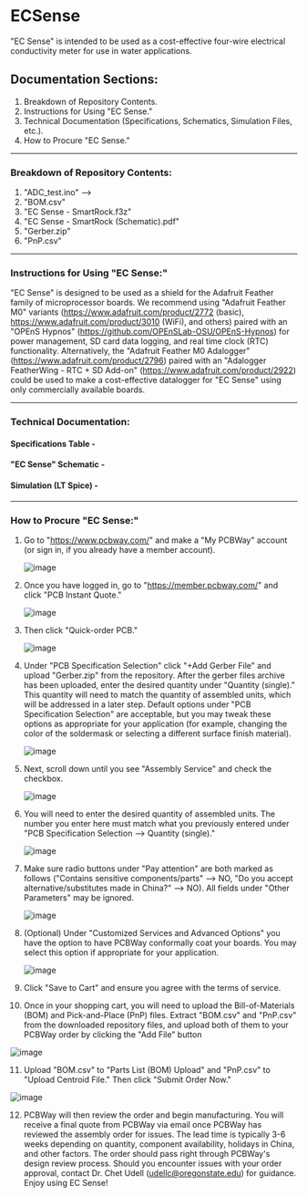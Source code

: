 # ECSense

"EC Sense" is intended to be used as a cost-effective four-wire electrical conductivity meter for use in water applications. 

## Documentation Sections:
1) Breakdown of Repository Contents.
2) Instructions for Using "EC Sense."
3) Technical Documentation (Specifications, Schematics, Simulation Files, etc.).
4) How to Procure "EC Sense."

<hr>

### Breakdown of Repository Contents:

1) "ADC_test.ino" --> 
2) "BOM.csv"
3) "EC Sense - SmartRock.f3z"
4) "EC Sense - SmartRock (Schematic).pdf"
5) "Gerber.zip"
6) "PnP.csv"
   
<hr>

### Instructions for Using "EC Sense:"

"EC Sense" is designed to be used as a shield for the Adafruit Feather family of microprocessor boards. We recommend using "Adafruit Feather M0" variants (https://www.adafruit.com/product/2772 (basic), https://www.adafruit.com/product/3010 (WiFi), and others) paired with an "OPEnS Hypnos" (https://github.com/OPEnSLab-OSU/OPEnS-Hypnos) for power management, SD card data logging, and real time clock (RTC) functionality. Alternatively, the "Adafruit Feather M0 Adalogger" (https://www.adafruit.com/product/2796) paired with an "Adalogger FeatherWing - RTC + SD Add-on" (https://www.adafruit.com/product/2922) could be used to make a cost-effective datalogger for "EC Sense" using only commercially available boards. 

<hr>

### Technical Documentation:

#### Specifications Table - 
#### "EC Sense" Schematic - 
#### Simulation (LT Spice) - 

<hr>

### How to Procure "EC Sense:"

1) Go to "https://www.pcbway.com/" and make a "My PCBWay" account (or sign in, if you already have a member account).

   ![image](https://github.com/user-attachments/assets/4f1bcbd6-b0d2-40f4-86f4-aa8f18c171fd)

2) Once you have logged in, go to "https://member.pcbway.com/" and click "PCB Instant Quote."

   ![image](https://github.com/user-attachments/assets/2e58c136-2b3b-405c-acf1-c78681a9b109)

3) Then click "Quick-order PCB."

   ![image](https://github.com/user-attachments/assets/a7eae75a-f29b-45e6-95fd-16a0f3e925cd)

4) Under "PCB Specification Selection" click "+Add Gerber File" and upload "Gerber.zip" from the repository. After the gerber files archive has been uploaded, enter the desired quantity under "Quantity (single)." This quantity will need to match the quantity of assembled units, which will be addressed in a later step. Default options under "PCB Specification Selection" are acceptable, but you may tweak these options as appropriate for your application (for example, changing the color of the soldermask or selecting a different surface finish material). 
   
   ![image](https://github.com/user-attachments/assets/6b05176c-7f99-48a6-bf3a-77e95d7babb7)

5) Next, scroll down until you see "Assembly Service" and check the checkbox.

   ![image](https://github.com/user-attachments/assets/ff9f70c6-fa8b-4da8-be21-a9124550a477)

6) You will need to enter the desired quantity of assembled units. The number you enter here must match what you previously entered under "PCB Specification Selection --> Quantity (single)."

   ![image](https://github.com/user-attachments/assets/0f1c45ca-edb3-4a12-90db-bde9cfea8b38)

7) Make sure radio buttons under "Pay attention" are both marked as follows ("Contains sensitive components/parts" --> NO, "Do you accept alternative/substitutes made in China?" --> NO). All fields under "Other Parameters" may be ignored.

   ![image](https://github.com/user-attachments/assets/65e820f1-8e95-4512-8c00-e5db3d77e560)

8) (Optional) Under "Customized Services and Advanced Options" you have the option to have PCBWay conformally coat your boards. You may select this option if appropriate for your application.

   ![image](https://github.com/user-attachments/assets/67ef92c0-e922-4b15-8466-451e568010b8)

9)  Click "Save to Cart" and ensure you agree with the terms of service.

10)  Once in your shopping cart, you will need to upload the Bill-of-Materials (BOM) and Pick-and-Place (PnP) files. Extract "BOM.csv" and "PnP.csv" from the downloaded repository files, and upload both of them to your PCBWay order by clicking the "Add File" button

   ![image](https://github.com/user-attachments/assets/d8fb4d95-740f-4daa-be2d-a14101f33818)

11)  Upload "BOM.csv" to "Parts List (BOM) Upload" and "PnP.csv" to "Upload Centroid File." Then click "Submit Order Now."

   ![image](https://github.com/user-attachments/assets/c3300691-df6e-4d2d-aebc-3cb2abbbf53e)

12)  PCBWay will then review the order and begin manufacturing. You will receive a final quote from PCBWay via email once PCBWay has reviewed the assembly order for issues. The lead time is typically 3-6 weeks depending on quantity, component availability, holidays in China, and other factors. The order should pass right through PCBWay's design review process. Should you encounter issues with your order approval, contact Dr. Chet Udell (udellc@oregonstate.edu) for guidance. Enjoy using EC Sense!

